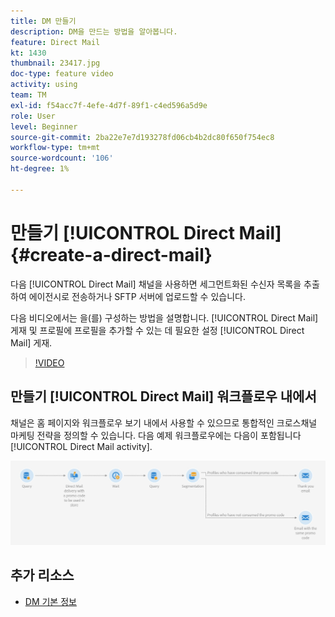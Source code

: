 ```yaml
---
title: DM 만들기
description: DM을 만드는 방법을 알아봅니다.
feature: Direct Mail
kt: 1430
thumbnail: 23417.jpg
doc-type: feature video
activity: using
team: TM
exl-id: f54acc7f-4efe-4d7f-89f1-c4ed596a5d9e
role: User
level: Beginner
source-git-commit: 2ba22e7e7d193278fd06cb4b2dc80f650f754ec8
workflow-type: tm+mt
source-wordcount: '106'
ht-degree: 1%

---
```


# 만들기 [!UICONTROL Direct Mail] {#create-a-direct-mail}

다음 [!UICONTROL Direct Mail] 채널을 사용하면 세그먼트화된 수신자 목록을 추출하여 에이전시로 전송하거나 SFTP 서버에 업로드할 수 있습니다.

다음 비디오에서는 을(를) 구성하는 방법을 설명합니다. [!UICONTROL Direct Mail] 게재 및 프로필에 프로필을 추가할 수 있는 데 필요한 설정 [!UICONTROL Direct Mail] 게재.

>[!VIDEO](https://video.tv.adobe.com/v/23417?quality=12)

## 만들기 [!UICONTROL Direct Mail] 워크플로우 내에서

채널은 홈 페이지와 워크플로우 보기 내에서 사용할 수 있으므로 통합적인 크로스채널 마케팅 전략을 정의할 수 있습니다. 다음 예제 워크플로우에는 다음이 포함됩니다 [!UICONTROL Direct Mail activity].

![워크플로우 이미지](/help/assets/direct_mail_examplewf.png)

## 추가 리소스

* [DM 기본 정보](https://experienceleague.adobe.com/docs/campaign-standard/using/communication-channels/direct-mail/about-direct-mail.html)
